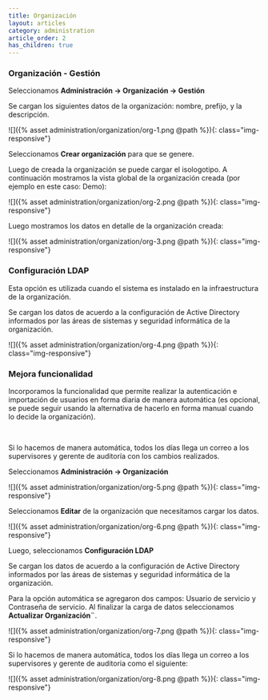 ```yaml
---
title: Organización
layout: articles
category: administration
article_order: 2
has_children: true
---
```


### Organización - Gestión

Seleccionamos **Administración -> Organización -> Gestión**

Se cargan los siguientes datos de la organización: nombre, prefijo, y la descripción.

![]({% asset administration/organization/org-1.png @path %}){: class="img-responsive"}

Seleccionamos **Crear organización** para que se genere.

Luego de creada la organización se puede cargar el isologotipo. A continuación mostramos la vista global de la organización creada (por ejemplo en este caso: Demo):

![]({% asset administration/organization/org-2.png @path %}){: class="img-responsive"}

Luego mostramos los datos en detalle de la organización creada:

![]({% asset administration/organization/org-3.png @path %}){: class="img-responsive"}

### Configuración LDAP

Esta opción es utilizada cuando el sistema es instalado en la infraestructura de la organización.

Se cargan los datos de acuerdo a la configuración de Active Directory informados por las áreas de sistemas y seguridad informática de la organización.

![]({% asset administration/organization/org-4.png @path %}){: class="img-responsive"}

### Mejora funcionalidad

Incorporamos la funcionalidad que permite realizar la autenticación e importación de usuarios en forma diaria de manera automática (es opcional, se puede seguir usando la alternativa de hacerlo en forma manual cuando lo decide la organización).

&nbsp;

Si lo hacemos de manera automática, todos los días llega un correo a los supervisores y gerente de auditoría con los cambios realizados.

Seleccionamos **Administración -> Organización**

![]({% asset administration/organization/org-5.png @path %}){: class="img-responsive"}

Seleccionamos **Editar** de la organización que necesitamos cargar los datos.

![]({% asset administration/organization/org-6.png @path %}){: class="img-responsive"}

Luego, seleccionamos **Configuración LDAP**

Se cargan los datos de acuerdo a la configuración de Active Directory informados por las áreas de sistemas y seguridad informática de la organización.

Para la opción automática se agregaron dos campos: Usuario de servicio y Contraseña de servicio. Al finalizar la carga de datos seleccionamos **Actualizar Organización¨**.

![]({% asset administration/organization/org-7.png @path %}){: class="img-responsive"}

Si lo hacemos de manera automática, todos los días llega un correo a los supervisores y gerente de auditoria como el siguiente:

![]({% asset administration/organization/org-8.png @path %}){: class="img-responsive"}
